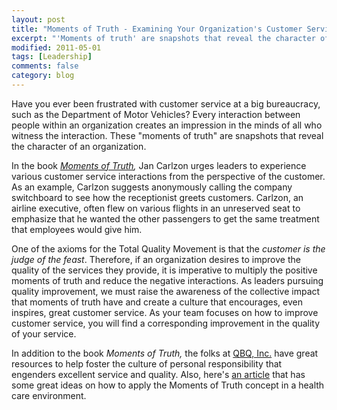 ```yaml
---
layout: post
title: "Moments of Truth - Examining Your Organization's Customer Service"
excerpt: "'Moments of truth' are snapshots that reveal the character of an organization."
modified: 2011-05-01
tags: [Leadership]
comments: false
category: blog
---
```


Have you ever been frustrated with customer service at a big bureaucracy, such as the Department of Motor Vehicles? Every interaction between people within an organization creates an impression in the minds of all who witness the interaction. These "moments of truth" are snapshots that reveal the character of an organization.

In the book <em><a href="http://www.amazon.com/gp/product/0060915803/ref=as_li_ss_tl?ie=UTF8&camp=1789&creative=390957&creativeASIN=0060915803&linkCode=as2&tag=kennetcom-20">Moments of Truth</a>, </em>Jan Carlzon urges leaders to experience various customer service interactions from the perspective of the customer. As an example, Carlzon suggests anonymously calling the company switchboard to see how the receptionist greets customers. Carlzon, an airline executive, often flew on various flights in an unreserved seat to emphasize that he wanted the other passengers to get the same treatment that employees would give him.

One of the axioms for the Total Quality Movement is that the <em>customer is the judge of the feast</em>. Therefore, if an organization desires to improve the quality of the services they provide, it is imperative to multiply the positive moments of truth and reduce the negative interactions. As leaders pursuing quality improvement, we must raise the awareness of the collective impact that moments of truth have and create a culture that encourages, even inspires, great customer service. As your team focuses on how to improve customer service, you will find a corresponding improvement in the quality of your service.

In addition to the book <em>Moments of Truth, </em>the folks at <a href="http://www.qbq.com/" target="_blank" rel="noreferrer noopener">QBQ, Inc.</a> have great resources to help foster the culture of personal responsibility that engenders excellent service and quality. Also, here's <a href="/dead-link/" target="_blank">an article</a> that has some great ideas on how to apply the Moments of Truth concept in a health care environment.
